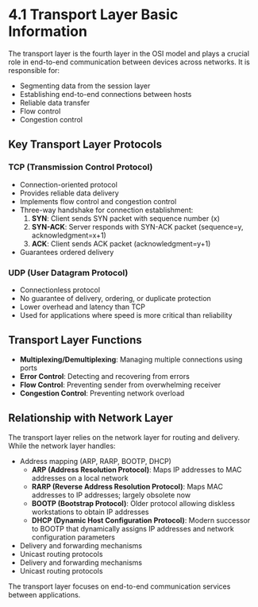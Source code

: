 # 4.1 Transport Layer Basic Information

The transport layer is the fourth layer in the OSI model and plays a crucial role in end-to-end communication between devices across networks. It is responsible for:

- Segmenting data from the session layer
- Establishing end-to-end connections between hosts
- Reliable data transfer
- Flow control
- Congestion control

## Key Transport Layer Protocols

### TCP (Transmission Control Protocol)
- Connection-oriented protocol
- Provides reliable data delivery
- Implements flow control and congestion control
- Three-way handshake for connection establishment:
    1. **SYN**: Client sends SYN packet with sequence number (x)
    2. **SYN-ACK**: Server responds with SYN-ACK packet (sequence=y, acknowledgment=x+1)
    3. **ACK**: Client sends ACK packet (acknowledgment=y+1)
- Guarantees ordered delivery

### UDP (User Datagram Protocol)
- Connectionless protocol
- No guarantee of delivery, ordering, or duplicate protection
- Lower overhead and latency than TCP
- Used for applications where speed is more critical than reliability

## Transport Layer Functions

- **Multiplexing/Demultiplexing**: Managing multiple connections using ports
- **Error Control**: Detecting and recovering from errors
- **Flow Control**: Preventing sender from overwhelming receiver
- **Congestion Control**: Preventing network overload

## Relationship with Network Layer

The transport layer relies on the network layer for routing and delivery. While the network layer handles:
- Address mapping (ARP, RARP, BOOTP, DHCP)
    - **ARP (Address Resolution Protocol)**: Maps IP addresses to MAC addresses on a local network
    - **RARP (Reverse Address Resolution Protocol)**: Maps MAC addresses to IP addresses; largely obsolete now
    - **BOOTP (Bootstrap Protocol)**: Older protocol allowing diskless workstations to obtain IP addresses
    - **DHCP (Dynamic Host Configuration Protocol)**: Modern successor to BOOTP that dynamically assigns IP addresses and network configuration parameters
- Delivery and forwarding mechanisms
- Unicast routing protocols
- Delivery and forwarding mechanisms
- Unicast routing protocols

The transport layer focuses on end-to-end communication services between applications.